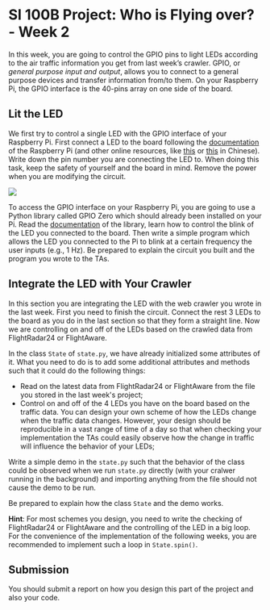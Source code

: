 # SI 100B Project: Who is Flying over? - Week 2

In this week, you are going to control the GPIO pins to light LEDs according to the air traffic information you get from last week’s crawler. GPIO, or *general purpose input and output*, allows you to connect to a general purpose devices and transfer information from/to them. On your Raspberry Pi, the GPIO interface is the 40-pins array on one side of the board.

## Lit the LED

We first try to control a single LED with the GPIO interface of your Raspberry Pi. First connect a LED to the board following the [documentation](https://www.raspberrypi.org/documentation/usage/gpio/) of the Raspberry Pi (and other online resources, like [this](https://thepihut.com/blogs/raspberry-pi-tutorials/27968772-turning-on-an-led-with-your-raspberry-pis-gpio-pins) or [this](https://zhuanlan.zhihu.com/p/73634679) in Chinese). Write down the pin number you are connecting the LED to. When doing this task, keep the safety of yourself and the board in mind. Remove the power when you are modifying the circuit.

![](https://cdn.shopify.com/s/files/1/0176/3274/files/LEDs-BB400-1LED_bb_grande.png)

To access the GPIO interface on your Raspberry Pi, you are going to use a Python library called GPIO Zero which should already been installed on your Pi. Read the [documentation](https://gpiozero.readthedocs.io/en/stable/) of the library, learn how to control the blink of the LED you connected to the board. Then write a simple program which allows the LED you connected to the Pi to blink at a certain frequency the user inputs (e.g., 1 Hz). Be prepared to explain the circuit you built and the program you wrote to the TAs.

## Integrate the LED with Your Crawler

In this section you are integrating the LED with the web crawler you wrote in the last week. First you need to finish the circuit. Connect the rest 3 LEDs to the board as you do in the last section so that they form a straight line. Now we are controlling on and off of the LEDs based on the crawled data from FlightRadar24 or FlightAware.

In the class `State` of `state.py`, we have already initialized some attributes of it. What you need to do is to add some additional attributes and methods such that it could do the following things:

- Read on the latest data from FlightRadar24 or FlightAware from the file you stored in the last week's project;
- Control on and off of the 4 LEDs you have on the board based on the traffic data. You can design your own scheme of how the LEDs change when the traffic data changes. However, your design should be reproducible in a vast range of time of a day so that when checking your implementation the TAs could easily observe how the change in traffic will influence the behavior of your LEDs;

Write a simple demo in the `state.py` such that the behavior of the class could be observed when we run `state.py` directly (with your cralwer running in the background) and importing anything from the file should not cause the demo to be run.

Be prepared to explain how the class `State` and the demo works.

**Hint**: For most schemes you design, you need to write the checking of FlightRadar24 or FlightAware and the controlling of the LED in a big loop. For the convenience of the implementation of the following weeks, you are recommended to implement such a loop in `State.spin()`.

## Submission

You should submit a report on how you design this part of the project and also your code.